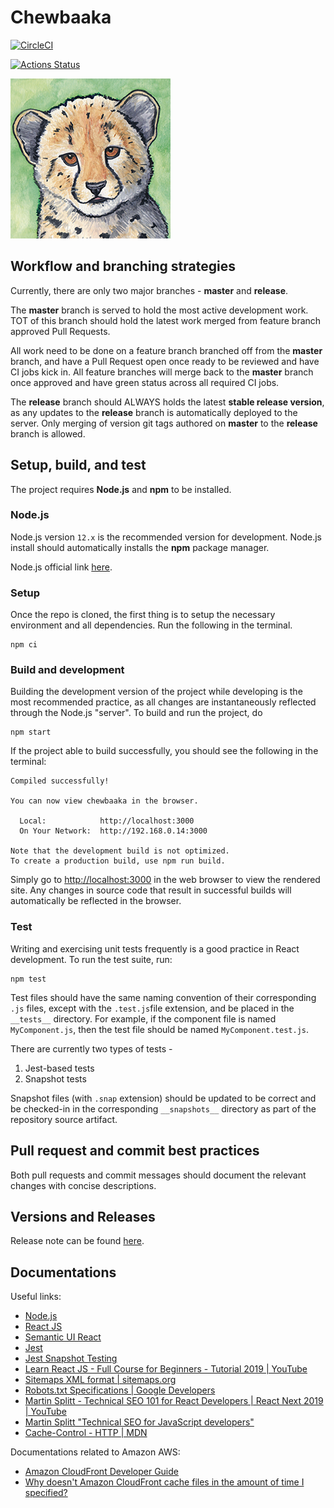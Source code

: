 # Chewbaaka

[![CircleCI](https://circleci.com/gh/tetrachrome/chewbaaka.svg?style=svg&circle-token=3ff42881c6c3f2a44809d10947587a4c566fd574)](https://circleci.com/gh/tetrachrome/chewbaaka)

[![Actions Status](https://github.com/tetrachrome/chewbaaka/workflows/Node.js%20CI/badge.svg)](https://github.com/tetrachrome/chewbaaka/actions)

![logo](./Resources/Chewbaaka_Logo_256x256.png)


## Workflow and branching strategies

Currently, there are only two major branches - **master** and **release**.

The **master** branch is served to hold the most active development work.
TOT of this branch should hold the latest work merged from
feature branch approved Pull Requests.

All work need to be done on a feature branch branched off from the **master**
branch, and have a Pull Request open once ready to be reviewed and have
CI jobs kick in. All feature branches will merge back to the **master**
branch once approved and have green status across all required CI jobs.

The **release** branch should ALWAYS holds the latest **stable release version**,
as any updates to the **release** branch is automatically deployed to the server.
Only merging of version git tags authored on **master** to the **release**
branch is allowed.

## Setup, build, and test

The project requires **Node.js** and **npm** to be installed.

### Node.js

Node.js version `12.x` is the recommended version for development.
Node.js install should automatically installs the **npm** package manager.

Node.js official link [here](https://nodejs.org/en/download/).

### Setup

Once the repo is cloned, the first thing is to setup the necessary
environment and all dependencies. Run the following in the terminal.

```
npm ci
```

### Build and development

Building the development version of the project while developing
is the most recommended practice, as all changes are instantaneously
reflected through the Node.js "server". To build and run the project, do

```
npm start
```

If the project able to build successfully, you should see the following
in the terminal:

```
Compiled successfully!

You can now view chewbaaka in the browser.

  Local:            http://localhost:3000
  On Your Network:  http://192.168.0.14:3000

Note that the development build is not optimized.
To create a production build, use npm run build.
```

Simply go to [http://localhost:3000](http://localhost:3000) in the
web browser to view the rendered site. Any changes in source code that
result in successful builds will automatically be reflected in the browser.

### Test

Writing and exercising unit tests frequently is a good practice
in React development. To run the test suite, run:

```
npm test
```

Test files should have the same naming convention of their corresponding
`.js` files, except with the `.test.js`file extension, and be placed
in the `__tests__` directory. For example, if the component file is
named `MyComponent.js`, then the test file should be named `MyComponent.test.js`.

There are currently two types of tests -

1. Jest-based tests
2. Snapshot tests

Snapshot files (with `.snap` extension) should be updated to be correct
and be checked-in in the corresponding `__snapshots__` directory as
part of the repository source artifact.

## Pull request and commit best practices

Both pull requests and commit messages should document the relevant
changes with concise descriptions.

## Versions and Releases

Release note can be found [here](./RELEASE.md).

## Documentations

Useful links:

- [Node.js](https://nodejs.org/en/)
- [React JS](https://reactjs.org/)
- [Semantic UI React](https://react.semantic-ui.com/)
- [Jest](https://jestjs.io/)
- [Jest Snapshot Testing](https://jestjs.io/docs/en/snapshot-testing)
- [Learn React JS - Full Course for Beginners - Tutorial 2019 | YouTube](https://www.youtube.com/watch?v=DLX62G4lc44)
- [Sitemaps XML format | sitemaps.org](https://www.sitemaps.org/protocol.html)
- [Robots.txt Specifications | Google Developers](https://developers.google.com/search/reference/robots_txt)
- [Martin Splitt - Technical SEO 101 for React Developers | React Next 2019 | YouTube](https://www.youtube.com/watch?v=3B7gBVTsEaE)
- [Martin Splitt "Technical SEO for JavaScript developers"](https://www.youtube.com/watch?v=vjj8B4sq0UI)
- [Cache-Control - HTTP | MDN](https://developer.mozilla.org/en-US/docs/Web/HTTP/Headers/Cache-Control)

Documentations related to Amazon AWS:

- [Amazon CloudFront Developer Guide](https://docs.aws.amazon.com/AmazonCloudFront/latest/DeveloperGuide/Introduction.html)
- [Why doesn't Amazon CloudFront cache files in the amount of time I specified?](https://aws.amazon.com/premiumsupport/knowledge-center/cloudfront-cache-files-time/)

